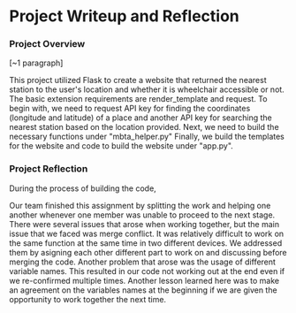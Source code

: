 # Project Writeup and Reflection

### Project Overview
[~1 paragraph]
<!-- Write a short abstract describing your project. Include all the extensions to the basic requirements. -->

This project utilized Flask to create a website that returned the nearest station to the user's location and whether it is wheelchair accessible or not. The basic extension requirements are render_template and request. To begin with, we need to request API key for finding the coordinates (longitude and latitude) of a place and another API key for searching the nearest station based on the location provided. Next, we need to build the necessary functions under "mbta_helper.py"  Finally, we build the templates for the website and code to build the website under "app.py". 

### Project Reflection

<!-- After you finish the project, Please write a short document for reflection [~2 paragraphs]

From a process point of view, what went well? What could you improve? Other possible reflection topics: Was your project appropriately scoped? Did you have a good plan for unit testing? What self-studying did you do? How will you use what you learned going forward? What do you wish you knew before you started that would have helped you succeed?\


Also discuss your team process in your reflection. How did you plan to divide the work (e.g. split by class, always pair program together, etc.) and how did it actually happen? Were there any issues that arose while working together, and how did you address them? What would you do differently next time? -->

During the process of building the code, 

Our team finished this assignment by splitting the work and helping one another whenever one member was unable to proceed to the next stage. There were several issues that arose when working together, but the main issue that we faced was merge conflict. It was relatively difficult to work on the same function at the same time in two different devices. We addressed them by asigning each other different part to work on and discussing before merging the code. Another problem that arose was the usage of different variable names. This resulted in our code not working out at the end even if we re-confirmed multiple times. Another lesson learned here was to make an agreement on the variables names at the beginning if we are given the opportunity to work together the next time. 

